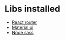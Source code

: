 # Libs installed

* [React router](https://reacttraining.com/react-router/web/guides/quick-start)
* [Material ui](https://material-ui.com/)
* [Node sass](https://github.com/sass/node-sass)
